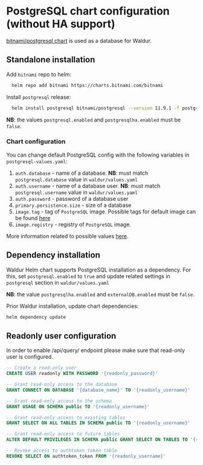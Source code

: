 # PostgreSQL chart configuration (without HA support)

[bitnami/postgresql chart](https://github.com/bitnami/charts/tree/master/bitnami/postgresql)
is used as a database for Waldur.

## Standalone installation

Add `bitnami` repo to helm:

```bash
  helm repo add bitnami https://charts.bitnami.com/bitnami
```

Install `postgresql` release:

```bash
  helm install postgresql bitnami/postgresql --version 11.9.1 -f postgresql-values.yaml
```

**NB**: the values `postgresql.enabled` and `postgresqlha.enabled` must be `false`.

### Chart configuration

You can change default PostgreSQL config with the following variables in `postgresql-values.yaml`:

1. `auth.database` - name of a database.
    **NB**: must match `postgresql.database` value in `waldur/values.yaml`
2. `auth.username` - name of a database user.
    **NB**: must match `postgresql.username` value in `waldur/values.yaml`
3. `auth.password` - password of a database user
4. `primary.persistence.size` - size of a database
5. `image.tag` - tag of `PostgreSQL` image.
    Possible tags for default image can be found [here](https://hub.docker.com/r/bitnami/postgresql/tags)
6. `image.registry` - registry of `PostgreSQL` image.

More information related to possible values [here](https://github.com/bitnami/charts/tree/master/bitnami/postgresql#parameters).

## Dependency installation

Waldur Helm chart supports PostgreSQL installation as a dependency.
For this, set `postgresql.enabled` to `true` and update related settings in `postgresql` section in `waldur/values.yaml`

**NB**: the value `postgresqlha.enabled` and `externalDB.enabled` must be `false`.

Prior Waldur installation, update chart dependencies:

```bash
helm dependency update
```

## Readonly user configuration

In order to enable /api/query/ endpoint please make sure that read-only user is configured.

```sql
-- Create a read-only user
CREATE USER readonly WITH PASSWORD '{readonly_password}'

-- Grant read-only access to the database
GRANT CONNECT ON DATABASE '{database_name}' TO '{readonly_username}'

-- Grant read-only access to the schema
GRANT USAGE ON SCHEMA public TO '{readonly_username}'

-- Grant read-only access to existing tables
GRANT SELECT ON ALL TABLES IN SCHEMA public TO '{readonly_username}'

-- Grant read-only access to future tables
ALTER DEFAULT PRIVILEGES IN SCHEMA public GRANT SELECT ON TABLES TO '{readonly_username}'

-- Revoke access to authtoken_token table
REVOKE SELECT ON authtoken_token FROM '{readonly_username}'
```
